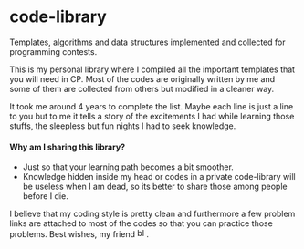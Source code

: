 # code-library
Templates, algorithms and data structures implemented and collected for programming contests.

This is my personal library where I compiled all the important templates that you will need in CP. Most of the codes are originally written by me and some of them are collected from others but modified in a cleaner way. 

It took me around 4 years to complete the list. Maybe each line is just a line to you but to me it tells a story of the excitements I had while learning those stuffs, the sleepless but fun nights I had to seek knowledge. 

#### Why am I sharing this library? 
- Just so that your learning path becomes a bit smoother. 
- Knowledge hidden inside my head or codes in a private code-library will be useless when I am dead, so its better to share those among people before I die.

I believe that my coding style is pretty clean and furthermore a few problem links are attached to most of the codes so that you can practice those problems. Best wishes, my friend <a href="https://emoji.gg/emoji/8771_blobheart"><img src="https://emoji.gg/assets/emoji/8771_blobheart.png" width="16px" height="16px" alt="blobheart"></a>.
